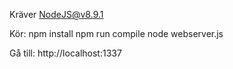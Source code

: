 Kräver NodeJS@v8.9.1

Kör:
npm install
npm run compile
node webserver.js 

Gå till:
http://localhost:1337
